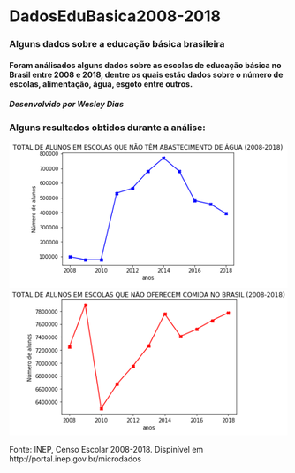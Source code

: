 # DadosEduBasica2008-2018
### Alguns dados sobre a educação básica brasileira
#### Foram análisados alguns dados sobre as escolas de educação básica no Brasil entre 2008 e 2018, dentre os quais estão dados sobre o número de escolas, alimentação, água, esgoto entre outros.
##### Desenvolvido por Wesley Dias
### Alguns resultados obtidos durante a análise:
![grafico_agua](https://raw.githubusercontent.com/WeDias/DadosEduBasica2008-2018/master/2008_2018/Ignorar/grafico_agua.png)
![grafico_comida](https://raw.githubusercontent.com/WeDias/DadosEduBasica2008-2018/master/2008_2018/Ignorar/grafico_comida.png)
<p>Fonte: INEP, Censo Escolar 2008-2018. Dispinível em http://portal.inep.gov.br/microdados

